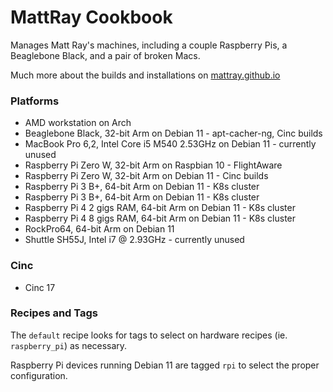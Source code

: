 # MattRay Cookbook

Manages Matt Ray's machines, including a couple Raspberry Pis, a Beaglebone Black, and a pair of broken Macs.

Much more about the builds and installations on [mattray.github.io](https://mattray.github.io)

### Platforms

- AMD workstation on Arch
- Beaglebone Black, 32-bit Arm on Debian 11 - apt-cacher-ng, Cinc builds
- MacBook Pro 6,2, Intel Core i5 M540 2.53GHz on Debian 11 - currently unused
- Raspberry Pi Zero W, 32-bit Arm on Raspbian 10 - FlightAware
- Raspberry Pi Zero W, 32-bit Arm on Debian 11 - Cinc builds
- Raspberry Pi 3 B+, 64-bit Arm on Debian 11 - K8s cluster
- Raspberry Pi 3 B+, 64-bit Arm on Debian 11 - K8s cluster
- Raspberry Pi 4 2 gigs RAM, 64-bit Arm on Debian 11 - K8s cluster
- Raspberry Pi 4 8 gigs RAM, 64-bit Arm on Debian 11 - K8s cluster
- RockPro64, 64-bit Arm on Debian 11
- Shuttle SH55J, Intel i7 @ 2.93GHz - currently unused

### Cinc

- Cinc 17

### Recipes and Tags

The `default` recipe looks for tags to select on hardware recipes (ie. `raspberry_pi`) as necessary.

Raspberry Pi devices running Debian 11 are tagged `rpi` to select the proper configuration.
